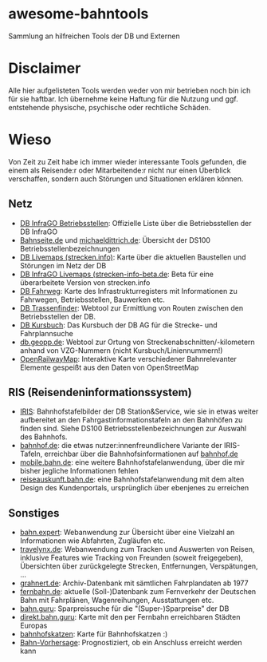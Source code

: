 # awesome-bahntools
Sammlung an hilfreichen Tools der DB und Externen

# Disclaimer 
Alle hier aufgelisteten Tools werden weder von mir betrieben noch bin ich für sie haftbar. 
Ich übernehme keine Haftung für die Nutzung und ggf. entstehende physische, psychische oder rechtliche Schäden.

# Wieso
Von Zeit zu Zeit habe ich immer wieder interessante Tools gefunden, die einem als Reisende:r oder Mitarbeitende:r nicht nur 
einen Überblick verschaffen, sondern auch Störungen und Situationen erklären können.

## Netz
- [DB InfraGO Betriebsstellen](https://www.dbinfrago.com/web/schienennetz/betrieb/allgemeine-betriebsinformationen/betriebsstellen-12592996): Offizielle Liste über die Betriebsstellen der DB InfraGO
- [Bahnseite.de](https://www.bahnseite.de/DS100/DS100_main.html) und [michaeldittrich.de](https://www.michaeldittrich.de/abkuerzungen/index.php): Übersicht der DS100 Betriebsstellenbezeichnungen
- [DB Livemaps (strecken.info)](https://db-livemaps.hafas.de/bin/query.exe/dn?L=vs_baustellen): Karte über die aktuellen Baustellen und Störungen im Netz der DB
- [DB InfraGO Livemaps (strecken-info-beta.de](https://strecken-info-beta.de): Beta für eine überarbeitete Version von strecken.info
- [DB Fahrweg](https://fahrweg.dbnetze.com/fahrweg-de/kunden/Netzzugang-und-Regulierung/infrastrukturregister/interaktive_karte-9740938#): Karte des Infrastrukturregisters mit Informationen zu Fahrwegen, Betriebsstellen, Bauwerken etc.
- [DB Trassenfinder](https://trassenfinder.de/#/2/sgv?tab_id=1): Webtool zur Ermittlung von Routen zwischen den Betriebsstellen der DB.
- [DB Kursbuch](https://kursbuch.bahn.de/hafas/kbview.exe): Das Kursbuch der DB AG für die Strecke- und Fahrplannsuche
- [db.geopp.de](http://db.geopp.de/gnrailnav_servlet/GNOpenLayersV3): Webtool zur Ortung von Streckenabschnitten/-kilometern anhand von VZG-Nummern (nicht Kursbuch/Liniennummern!)
- [OpenRailwayMap](https://openrailwaymap.org/): Interaktive Karte verschiedener Bahnrelevanter Elemente gespeißt aus den Daten von OpenStreetMap

## RIS (Reisendeninformationssystem)
- [IRIS](https://iris.noncd.db.de/wbt/js/index.html?typ=ab&bhf=HH&bhfname=&zugtyp=ICE&platform=&zeilen=20&paging=&pagingdauer=&via=1&impressum=1&style=&lang=&SecLang=): Bahnhofstafelbilder der DB Station&Service, wie sie in etwas weiter aufbereitet an den Fahrgastinformationstafeln an den Bahnhöfen zu finden sind. Siehe DS100 Betriebsstellenbezeichnungen zur Auswahl des Bahnhofs.
- [bahnhof.de](https://www.bahnhof.de/hannover-hbf/abfahrt): die etwas nutzer:innenfreundlichere Variante der IRIS-Tafeln, erreichbar über die Bahnhofsinformationen auf [bahnhof.de](https://bahnhof.de)
- [mobile.bahn.de](https://mobile.bahn.de/bin/mobil/bhftafel.exe/dox?ld=43177&protocol=https:&rt=1&use_realtime_filter=1): eine weitere Bahnhofstafelanwendung, über die mir bisher jegliche Informationen fehlen
- [reiseauskunft.bahn.de](https://reiseauskunft.bahn.de/bin/bhftafel.exe): eine Bahnhofstafelanwendung mit dem alten Design des Kundenportals, ursprünglich über ebenjenes zu erreichen

## Sonstiges
- [bahn.expert](https://bahn.expert): Webanwendung zur Übersicht über eine Vielzahl an Informationen wie Abfahrten, Zugläufen etc.
- [travelynx.de](https://travelynx.de): Webanwendung zum Tracken und Auswerten von Reisen, inklusive Features wie Tracking von Freunden (soweit freigegeben), Übersichten über zurückgelegte Strecken, Entfernungen, Verspätungen, ...
- [grahnert.de](https://grahnert.de): Archiv-Datenbank mit sämtlichen Fahrplandaten ab 1977
- [fernbahn.de](https://fernbahn.de/datenbank): aktuelle (Soll-)Datenbank zum Fernverkehr der Deutschen Bahn mit Fahrplänen, Wagenreihungen, Ausstattungen etc. 
- [bahn.guru](https://bahn.guru): Sparpreissuche für die "(Super-)Sparpreise" der DB
- [direkt.bahn.guru](https://direkt.bahn.guru): Karte mit den per Fernbahn erreichbaren Städten Europas
- [bahnhofskatzen](https://bahnhofskatzen.de.cool): Karte für Bahnhofskatzen :)
- [Bahn-Vorhersage](https://bahnvorhersage.de): Prognostiziert, ob ein Anschluss erreicht werden kann
